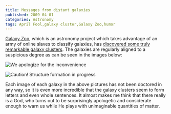 ```yaml
---
title: Messages from distant galaxies
published: 2009-04-01
categories: Astronomy
tags: April Fool,galaxy cluster,Galaxy Zoo,humor
---
```


<a href="https://www.zooniverse.org/projects/zookeeper/galaxy-zoo/">Galaxy Zoo</a>, which
is an astronomy project which takes advantage of an army of online slaves to classify
galaxies, has <a
href="https://www.universetoday.com/28345/galaxy-zoo-team-discovers-new-class-of-galaxy-clusters/">discovered
some truly remarkable galaxy clusters</a>.  The galaxies are regularly aligned to a
suspicious degree as can be seen in the images below:

![We apologize for the inconvenience](galaxy-zoo-image-1.jpg)

![Caution! Structure formation in progress](galaxy-zoo-image-2.jpg)

Each image of each galaxy in the above pictures has not been doctored in any way, so it is
even more incredible that the galaxy clusters seem to form letters and even whole
sentences.  It almost makes me think that there really is a God, who turns out to be
surprisingly apologetic and considerate enough to warn us while He plays with unimaginable
quantities of matter.
